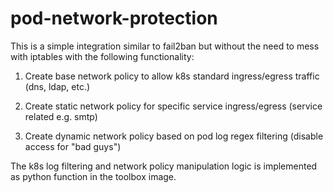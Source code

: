 # pod-network-protection

This is a simple integration similar to fail2ban but without the need to mess with iptables with the following functionality:

1. Create base network policy to allow k8s standard ingress/egress traffic (dns, ldap, etc.)

2. Create static network policy for specific service ingress/egress (service related e.g. smtp)

3. Create dynamic network policy based on pod log regex filtering (disable access for "bad guys")

The k8s log filtering and network policy manipulation logic is implemented as python function in the toolbox image.
